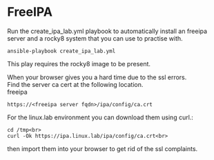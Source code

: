 # FreeIPA

Run the create_ipa_lab.yml playbook to automatically install an freeipa server and a rocky8 system that you can use to practise with.
```
ansible-playbook create_ipa_lab.yml
```

This play requires the rocky8 image to be present.

When your browser gives you a hard time due to the ssl errors.<br>
Find the server ca cert at the following location.<br>
freeipa
```
https://<freeipa server fqdn>/ipa/config/ca.crt
```
For the linux.lab environment you can download them using curl.:
```
cd /tmp<br>
curl -Ok https://ipa.linux.lab/ipa/config/ca.crt<br>
```
then import them into your browser to get rid of the ssl complaints.<br>
